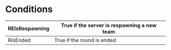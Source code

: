 # Conditions
| REIsRespawning | True if the server is respawning a new team | 
| - | - |
| RIsEnded | True if the round is ended |
